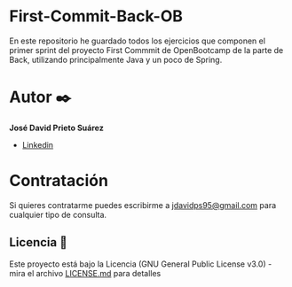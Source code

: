 # First-Commit-Back-OB
En este repositorio he guardado todos los ejercicios que componen el primer sprint del proyecto First Commmit de OpenBootcamp de la parte de Back, utilizando principalmente Java y un poco de Spring.

# Autor ✒️

**José David Prieto Suárez**

* [Linkedin](https://www.linkedin.com/in/jos%C3%A9-david-prieto-su%C3%A1rez-3979b2213/)

# Contratación

Si quieres contratarme puedes escribirme a jdavidps95@gmail.com para cualquier tipo de consulta.

## Licencia 📄

Este proyecto está bajo la Licencia (GNU General Public License v3.0) - mira el archivo [LICENSE.md](LICENSE.md) para detalles
